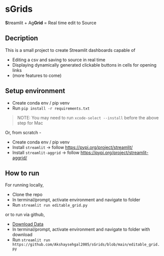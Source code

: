 # sGrids

**S**treamlit + Ag**Grid** = Real time edit to Source 

## Decription

This is a small project to create Streamlit dashboards capable of 
- Editing a csv and saving to source in real time
- Displaying dynamically generated clickable buttons in cells for opening links
- (more features to come)

## Setup environment

- Create conda env / pip venv
- Run `pip install -r requirements.txt`
> NOTE: You may need to run `xcode-select --install` before the above step for Mac

Or, from scratch - 

- Create conda env / pip venv
- Install `streamlit` -> follow https://pypi.org/project/streamlit/
- Install `streamlit-aggrid` -> follow https://pypi.org/project/streamlit-aggrid/

## How to run 

For running locally, 

- Clone the repo
- In terminal/prompt, activate environment and navigate to folder
- Run `streamlit run editable_grid.py`

or to run via github, 

- [Download Data](https://github.com/Akshaysehgal2005/sGrids/blob/main/data.csv)
- In terminal/prompt, activate environment and navigate to folder with download
- Run `streamlit run https://github.com/Akshaysehgal2005/sGrids/blob/main/editable_grid.py`


